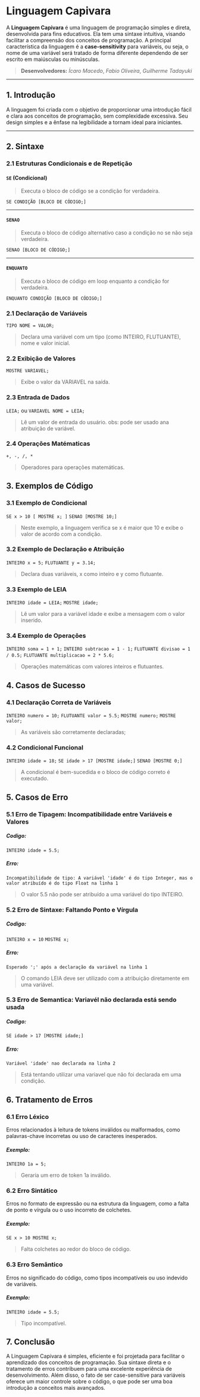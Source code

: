 # Linguagem Capivara

A **Linguagem Capivara** é uma linguagem de programação simples e direta, desenvolvida para fins educativos. Ela tem uma sintaxe intuitiva, visando facilitar a compreensão dos conceitos de programação. A principal característica da linguagem é a **case-sensitivity** para variáveis, ou seja, o nome de uma variável será tratado de forma diferente dependendo de ser escrito em maiúsculas ou minúsculas.

> **Desenvolvedores:**
*Ícaro Macedo*, *Fabio Oliveira*, *Guilherme Tadayuki*

---

## 1. Introdução

A linguagem foi criada com o objetivo de proporcionar uma introdução fácil e clara aos conceitos de programação, sem complexidade excessiva. Seu design simples e a ênfase na legibilidade a tornam ideal para iniciantes.

---

## 2. Sintaxe

### 2.1 Estruturas Condicionais e de Repetição

#### `SE` (Condicional)

> Executa o bloco de código se a condição for verdadeira.

```SE CONDIÇÃO [BLOCO DE CÓDIGO;]```

------------
#### `SENAO`
> Executa o bloco de código alternativo caso a condição no se não seja verdadeira.

```SENAO [BLOCO DE CÓDIGO;]```

------------

#### `ENQUANTO`
> Executa o bloco de código em loop enquanto a condição for verdadeira.

```ENQUANTO CONDIÇÃO [BLOCO DE CÓDIGO;]```

### 2.1 Declaração de Variáveis
```TIPO NOME = VALOR;```
> Declara uma variável com um tipo (como INTEIRO, FLUTUANTE), nome e valor inicial.

### 2.2 Exibição de Valores
```MOSTRE VARIAVEL;```
> Exibe o valor da VARIAVEL na saída.

### 2.3  Entrada de Dados
```LEIA;``` ou ```VARIAVEL NOME = LEIA;```
> Lê um valor de entrada do usuário.
obs: pode ser usado ana atribuição de variável.

### 2.4  Operações Matématicas
```+, -, /, *```
> Operadores para operações matemáticas.

## 3. Exemplos de Código

### 3.1 Exemplo de Condicional
```SE x > 10 [ MOSTRE x; ]```
```SENAO [MOSTRE 10;]```
> Neste exemplo, a linguagem verifica se x é maior que 10 e exibe o valor de acordo com a condição.

### 3.2 Exemplo de Declaração e Atribuição
```INTEIRO x = 5;```
```FLUTUANTE y = 3.14;```
> Declara duas variáveis, x como inteiro e y como flutuante.

### 3.3 Exemplo de LEIA
```INTEIRO idade = LEIA;```
```MOSTRE idade;```

> Lê um valor para a variável idade e exibe a mensagem com o valor inserido.

### 3.4 Exemplo de Operações
```INTEIRO soma = 1 + 1;```
```INTEIRO subtracao = 1 - 1;```
```FLUTUANTE divisao = 1 / 0.5;```
```FLUTUANTE multiplicacao = 2 * 5.6;```

> Operações matemáticas com valores inteiros e flutuantes.


## 4. Casos de Sucesso
### 4.1 Declaração Correta de Variáveis

```INTEIRO numero = 10;```
```FLUTUANTE valor = 5.5;```
```MOSTRE numero;```
```MOSTRE valor;```
> As variáveis são corretamente declaradas;

### 4.2 Condicional Funcional
```INTEIRO idade = 18;```
```SE idade > 17 [MOSTRE idade;]```
```SENAO [MOSTRE 0;]```
> A condicional é bem-sucedida e o bloco de código correto é executado.

## 5. Casos de Erro
### 5.1 Erro de Tipagem: Incompatibilidade entre Variáveis e Valores
##### Codigo:

```INTEIRO idade = 5.5;```

##### Erro:

`Incompatibilidade de tipo: A variável 'idade' é do tipo Integer,
mas o valor atribuído é do tipo Float na linha 1`

> O valor 5.5 não pode ser atribuído a uma variável do tipo INTEIRO.

### 5.2 Erro de Sintaxe: Faltando Ponto e Vírgula
##### Codigo:

```INTEIRO x = 10```
```MOSTRE x;```

##### Erro:

`Esperado ';' após a declaração da variável na linha 1`
>O comando LEIA deve ser utilizado com a atribuição diretamente em uma variável.

### 5.3 Erro de Semantica: Variavél não declarada está sendo usada

##### Codigo:

`SE idade > 17
[MOSTRE idade;]`

##### Erro:

`Variável 'idade' nao declarada na linha 2`
> Está tentando utilizar uma variavel que não foi declarada em uma condição.

## 6. Tratamento de Erros
### 6.1 Erro Léxico
Erros relacionados à leitura de tokens inválidos ou malformados, como palavras-chave incorretas ou uso de caracteres inesperados.

##### Exemplo:
```INTEIRO 1a = 5;```
> Geraria um erro de token 1a inválido.

### 6.2 Erro Sintático
Erros no formato de expressão ou na estrutura da linguagem, como a falta de ponto e vírgula ou o uso incorreto de colchetes.

##### Exemplo:
```SE x > 10 MOSTRE x;```
> Falta colchetes ao redor do bloco de código.

### 6.3 Erro Semântico
Erros no significado do código, como tipos incompatíveis ou uso indevido de variáveis.

##### Exemplo:
```INTEIRO idade = 5.5;```
> Tipo incompatível.

## 7. Conclusão
A Linguagem Capivara é simples, eficiente e foi projetada para facilitar o aprendizado dos conceitos de programação. Sua sintaxe direta e o tratamento de erros contribuem para uma excelente experiência de desenvolvimento. Além disso, o fato de ser case-sensitive para variáveis oferece um maior controle sobre o código, o que pode ser uma boa introdução a conceitos mais avançados.
